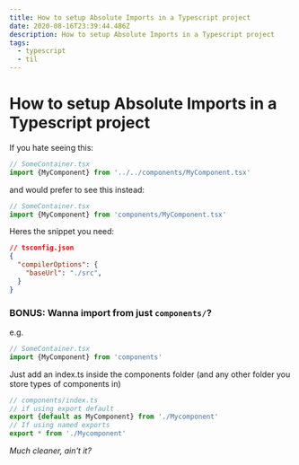```yaml
---
title: How to setup Absolute Imports in a Typescript project
date: 2020-08-16T23:39:44.486Z
description: How to setup Absolute Imports in a Typescript project
tags:
  - typescript
  - til
---
```

# How to setup Absolute Imports in a Typescript project

If you hate seeing this:

```ts
// SomeContainer.tsx
import {MyComponent} from '../../components/MyComponent.tsx'
```

and would prefer to see this instead:

```ts
// SomeContainer.tsx
import {MyComponent} from 'components/MyComponent.tsx'
```

Heres the snippet you need:
```json
// tsconfig.json
{
  "compilerOptions": {
    "baseUrl": "./src",
  }
}
```

### BONUS: Wanna import from just `components/`?

e.g.

```ts
// SomeContainer.tsx
import {MyComponent} from 'components'
```

Just add an index.ts inside the components folder (and any other folder you store types of components in)

```ts
// components/index.ts
// if using export default
export {default as MyComponent} from './Mycomponent'
// If using named exports
export * from './Mycomponent'
```

_Much cleaner, ain't it?_
